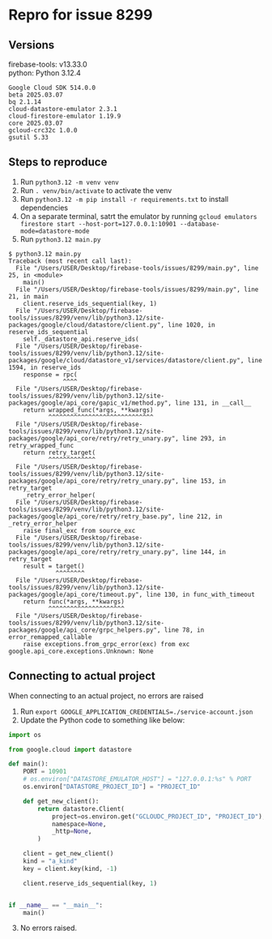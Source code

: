# Repro for issue 8299

## Versions

firebase-tools: v13.33.0<br>
python: Python 3.12.4<br>

```
Google Cloud SDK 514.0.0
beta 2025.03.07
bq 2.1.14
cloud-datastore-emulator 2.3.1
cloud-firestore-emulator 1.19.9
core 2025.03.07
gcloud-crc32c 1.0.0
gsutil 5.33
```

## Steps to reproduce

1. Run `python3.12 -m venv venv`
1. Run `. venv/bin/activate` to activate the venv
1. Run `python3.12 -m pip install -r requirements.txt` to install dependencies
1. On a separate terminal, satrt the emulator by running `gcloud emulators firestore start --host-port=127.0.0.1:10901 --database-mode=datastore-mode`
1. Run `python3.12 main.py`

```
$ python3.12 main.py
Traceback (most recent call last):
  File "/Users/USER/Desktop/firebase-tools/issues/8299/main.py", line 25, in <module>
    main()
  File "/Users/USER/Desktop/firebase-tools/issues/8299/main.py", line 21, in main
    client.reserve_ids_sequential(key, 1)
  File "/Users/USER/Desktop/firebase-tools/issues/8299/venv/lib/python3.12/site-packages/google/cloud/datastore/client.py", line 1020, in reserve_ids_sequential
    self._datastore_api.reserve_ids(
  File "/Users/USER/Desktop/firebase-tools/issues/8299/venv/lib/python3.12/site-packages/google/cloud/datastore_v1/services/datastore/client.py", line 1594, in reserve_ids
    response = rpc(
               ^^^^
  File "/Users/USER/Desktop/firebase-tools/issues/8299/venv/lib/python3.12/site-packages/google/api_core/gapic_v1/method.py", line 131, in __call__
    return wrapped_func(*args, **kwargs)
           ^^^^^^^^^^^^^^^^^^^^^^^^^^^^^
  File "/Users/USER/Desktop/firebase-tools/issues/8299/venv/lib/python3.12/site-packages/google/api_core/retry/retry_unary.py", line 293, in retry_wrapped_func
    return retry_target(
           ^^^^^^^^^^^^^
  File "/Users/USER/Desktop/firebase-tools/issues/8299/venv/lib/python3.12/site-packages/google/api_core/retry/retry_unary.py", line 153, in retry_target
    _retry_error_helper(
  File "/Users/USER/Desktop/firebase-tools/issues/8299/venv/lib/python3.12/site-packages/google/api_core/retry/retry_base.py", line 212, in _retry_error_helper
    raise final_exc from source_exc
  File "/Users/USER/Desktop/firebase-tools/issues/8299/venv/lib/python3.12/site-packages/google/api_core/retry/retry_unary.py", line 144, in retry_target
    result = target()
             ^^^^^^^^
  File "/Users/USER/Desktop/firebase-tools/issues/8299/venv/lib/python3.12/site-packages/google/api_core/timeout.py", line 130, in func_with_timeout
    return func(*args, **kwargs)
           ^^^^^^^^^^^^^^^^^^^^^
  File "/Users/USER/Desktop/firebase-tools/issues/8299/venv/lib/python3.12/site-packages/google/api_core/grpc_helpers.py", line 78, in error_remapped_callable
    raise exceptions.from_grpc_error(exc) from exc
google.api_core.exceptions.Unknown: None
```

## Connecting to actual project

When connecting to an actual project, no errors are raised

1. Run `export GOOGLE_APPLICATION_CREDENTIALS=./service-account.json`
2. Update the Python code to something like below:

```python
import os

from google.cloud import datastore

def main():
    PORT = 10901
    # os.environ["DATASTORE_EMULATOR_HOST"] = "127.0.0.1:%s" % PORT
    os.environ["DATASTORE_PROJECT_ID"] = "PROJECT_ID"

    def get_new_client():
        return datastore.Client(
            project=os.environ.get("GCLOUDC_PROJECT_ID", "PROJECT_ID"),
            namespace=None,
            _http=None,
        )

    client = get_new_client()
    kind = "a_kind"
    key = client.key(kind, -1)

    client.reserve_ids_sequential(key, 1)


if __name__ == "__main__":
    main()
```

3. No errors raised.
